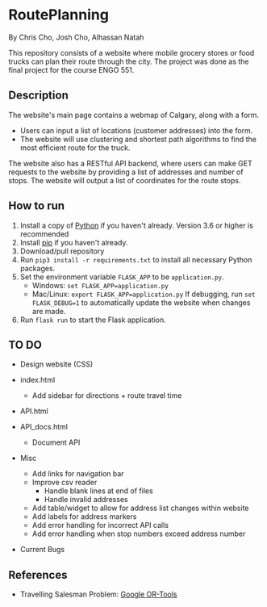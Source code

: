 # RoutePlanning
By Chris Cho, Josh Cho, Alhassan Natah

This repository consists of a website where mobile grocery stores or food trucks can plan their route through the city. The project was done as the final project for the course ENGO 551.

<Insert website link>

## Description
The website's main page contains a webmap of Calgary, along with a form.
- Users can input a list of locations (customer addresses) into the form.
- The website will use clustering and shortest path algorithms to find the most efficient route for the truck.

The website also has a RESTful API backend, where users can make GET requests to the website by providing a list of addresses and number of stops. The website will output a list of coordinates for the route stops.

## How to run
1. Install a copy of [Python](https://www.python.org/downloads/) if you haven't already. Version 3.6 or higher is recommended
2. Install [pip](https://pip.pypa.io/en/stable/installing/) if you haven't already.
3. Download/pull repository
4. Run ```pip3 install -r requirements.txt``` to install all necessary Python packages.
5. Set the environment variable ```FLASK_APP``` to be ```application.py```.
    - Windows: ```set FLASK_APP=application.py```
    - Mac/Linux: ```export FLASK_APP=application.py```
  If debugging, run ```set FLASK_DEBUG=1``` to automatically update the website when changes are made.
6. Run ```flask run``` to start the Flask application.

## TO DO
- Design website (CSS)

- index.html
  - Add sidebar for directions + route travel time

- API.html

- API_docs.html
  - Document API

- Misc
  - Add links for navigation bar
  - Improve csv reader
    - Handle blank lines at end of files
    - Handle invalid addresses
  - Add table/widget to allow for address list changes within website
  - Add labels for address markers
  - Add error handling for incorrect API calls
  - Add error handling when stop numbers exceed address number

- Current Bugs

## References
- Travelling Salesman Problem: [Google OR-Tools](https://developers.google.com/optimization/routing/tsp)
